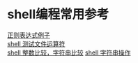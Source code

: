 shell编程常用参考
=================

[正则表达式例子](https://www.cnblogs.com/zxin/archive/2013/01/26/2877765.html)  
[shell 测试文件运算符](https://www.tldp.org/LDP/abs/html/fto.html)  
[shell 整数比较，字符串比较](https://www.tldp.org/LDP/abs/html/comparison-ops.html)
[shell 字符串操作](https://www.tldp.org/LDP/abs/html/string-manipulation.html)
